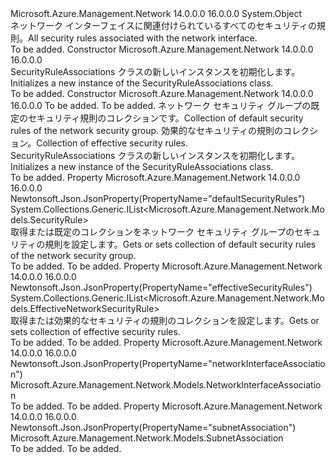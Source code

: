 <Type Name="SecurityRuleAssociations" FullName="Microsoft.Azure.Management.Network.Models.SecurityRuleAssociations">
  <TypeSignature Language="C#" Value="public class SecurityRuleAssociations" />
  <TypeSignature Language="ILAsm" Value=".class public auto ansi beforefieldinit SecurityRuleAssociations extends System.Object" />
  <TypeSignature Language="DocId" Value="T:Microsoft.Azure.Management.Network.Models.SecurityRuleAssociations" />
  <TypeSignature Language="VB.NET" Value="Public Class SecurityRuleAssociations" />
  <TypeSignature Language="F#" Value="type SecurityRuleAssociations = class" />
  <AssemblyInfo>
    <AssemblyName>Microsoft.Azure.Management.Network</AssemblyName>
    <AssemblyVersion>14.0.0.0</AssemblyVersion>
    <AssemblyVersion>16.0.0.0</AssemblyVersion>
  </AssemblyInfo>
  <Base>
    <BaseTypeName>System.Object</BaseTypeName>
  </Base>
  <Interfaces />
  <Docs>
    <summary>
            <span data-ttu-id="b6f5b-101">ネットワーク インターフェイスに関連付けられているすべてのセキュリティの規則。</span><span class="sxs-lookup"><span data-stu-id="b6f5b-101">All security rules associated with the network interface.</span></span>
            </summary>
    <remarks>To be added.</remarks>
  </Docs>
  <Members>
    <Member MemberName=".ctor">
      <MemberSignature Language="C#" Value="public SecurityRuleAssociations ();" />
      <MemberSignature Language="ILAsm" Value=".method public hidebysig specialname rtspecialname instance void .ctor() cil managed" />
      <MemberSignature Language="DocId" Value="M:Microsoft.Azure.Management.Network.Models.SecurityRuleAssociations.#ctor" />
      <MemberSignature Language="VB.NET" Value="Public Sub New ()" />
      <MemberType>Constructor</MemberType>
      <AssemblyInfo>
        <AssemblyName>Microsoft.Azure.Management.Network</AssemblyName>
        <AssemblyVersion>14.0.0.0</AssemblyVersion>
        <AssemblyVersion>16.0.0.0</AssemblyVersion>
      </AssemblyInfo>
      <Parameters />
      <Docs>
        <summary>
            <span data-ttu-id="b6f5b-102">SecurityRuleAssociations クラスの新しいインスタンスを初期化します。</span><span class="sxs-lookup"><span data-stu-id="b6f5b-102">Initializes a new instance of the SecurityRuleAssociations class.</span></span>
            </summary>
        <remarks>To be added.</remarks>
      </Docs>
    </Member>
    <Member MemberName=".ctor">
      <MemberSignature Language="C#" Value="public SecurityRuleAssociations (Microsoft.Azure.Management.Network.Models.NetworkInterfaceAssociation networkInterfaceAssociation = null, Microsoft.Azure.Management.Network.Models.SubnetAssociation subnetAssociation = null, System.Collections.Generic.IList&lt;Microsoft.Azure.Management.Network.Models.SecurityRule&gt; defaultSecurityRules = null, System.Collections.Generic.IList&lt;Microsoft.Azure.Management.Network.Models.EffectiveNetworkSecurityRule&gt; effectiveSecurityRules = null);" />
      <MemberSignature Language="ILAsm" Value=".method public hidebysig specialname rtspecialname instance void .ctor(class Microsoft.Azure.Management.Network.Models.NetworkInterfaceAssociation networkInterfaceAssociation, class Microsoft.Azure.Management.Network.Models.SubnetAssociation subnetAssociation, class System.Collections.Generic.IList`1&lt;class Microsoft.Azure.Management.Network.Models.SecurityRule&gt; defaultSecurityRules, class System.Collections.Generic.IList`1&lt;class Microsoft.Azure.Management.Network.Models.EffectiveNetworkSecurityRule&gt; effectiveSecurityRules) cil managed" />
      <MemberSignature Language="DocId" Value="M:Microsoft.Azure.Management.Network.Models.SecurityRuleAssociations.#ctor(Microsoft.Azure.Management.Network.Models.NetworkInterfaceAssociation,Microsoft.Azure.Management.Network.Models.SubnetAssociation,System.Collections.Generic.IList{Microsoft.Azure.Management.Network.Models.SecurityRule},System.Collections.Generic.IList{Microsoft.Azure.Management.Network.Models.EffectiveNetworkSecurityRule})" />
      <MemberSignature Language="F#" Value="new Microsoft.Azure.Management.Network.Models.SecurityRuleAssociations : Microsoft.Azure.Management.Network.Models.NetworkInterfaceAssociation * Microsoft.Azure.Management.Network.Models.SubnetAssociation * System.Collections.Generic.IList&lt;Microsoft.Azure.Management.Network.Models.SecurityRule&gt; * System.Collections.Generic.IList&lt;Microsoft.Azure.Management.Network.Models.EffectiveNetworkSecurityRule&gt; -&gt; Microsoft.Azure.Management.Network.Models.SecurityRuleAssociations" Usage="new Microsoft.Azure.Management.Network.Models.SecurityRuleAssociations (networkInterfaceAssociation, subnetAssociation, defaultSecurityRules, effectiveSecurityRules)" />
      <MemberType>Constructor</MemberType>
      <AssemblyInfo>
        <AssemblyName>Microsoft.Azure.Management.Network</AssemblyName>
        <AssemblyVersion>14.0.0.0</AssemblyVersion>
        <AssemblyVersion>16.0.0.0</AssemblyVersion>
      </AssemblyInfo>
      <Parameters>
        <Parameter Name="networkInterfaceAssociation" Type="Microsoft.Azure.Management.Network.Models.NetworkInterfaceAssociation" />
        <Parameter Name="subnetAssociation" Type="Microsoft.Azure.Management.Network.Models.SubnetAssociation" />
        <Parameter Name="defaultSecurityRules" Type="System.Collections.Generic.IList&lt;Microsoft.Azure.Management.Network.Models.SecurityRule&gt;" />
        <Parameter Name="effectiveSecurityRules" Type="System.Collections.Generic.IList&lt;Microsoft.Azure.Management.Network.Models.EffectiveNetworkSecurityRule&gt;" />
      </Parameters>
      <Docs>
        <param name="networkInterfaceAssociation">To be added.</param>
        <param name="subnetAssociation">To be added.</param>
        <param name="defaultSecurityRules"><span data-ttu-id="b6f5b-103">ネットワーク セキュリティ グループの既定のセキュリティ規則のコレクションです。</span><span class="sxs-lookup"><span data-stu-id="b6f5b-103">Collection of default security rules of the network security group.</span></span></param>
        <param name="effectiveSecurityRules"><span data-ttu-id="b6f5b-104">効果的なセキュリティの規則のコレクション。</span><span class="sxs-lookup"><span data-stu-id="b6f5b-104">Collection of effective security rules.</span></span></param>
        <summary>
            <span data-ttu-id="b6f5b-105">SecurityRuleAssociations クラスの新しいインスタンスを初期化します。</span><span class="sxs-lookup"><span data-stu-id="b6f5b-105">Initializes a new instance of the SecurityRuleAssociations class.</span></span>
            </summary>
        <remarks>To be added.</remarks>
      </Docs>
    </Member>
    <Member MemberName="DefaultSecurityRules">
      <MemberSignature Language="C#" Value="public System.Collections.Generic.IList&lt;Microsoft.Azure.Management.Network.Models.SecurityRule&gt; DefaultSecurityRules { get; set; }" />
      <MemberSignature Language="ILAsm" Value=".property instance class System.Collections.Generic.IList`1&lt;class Microsoft.Azure.Management.Network.Models.SecurityRule&gt; DefaultSecurityRules" />
      <MemberSignature Language="DocId" Value="P:Microsoft.Azure.Management.Network.Models.SecurityRuleAssociations.DefaultSecurityRules" />
      <MemberSignature Language="VB.NET" Value="Public Property DefaultSecurityRules As IList(Of SecurityRule)" />
      <MemberSignature Language="F#" Value="member this.DefaultSecurityRules : System.Collections.Generic.IList&lt;Microsoft.Azure.Management.Network.Models.SecurityRule&gt; with get, set" Usage="Microsoft.Azure.Management.Network.Models.SecurityRuleAssociations.DefaultSecurityRules" />
      <MemberType>Property</MemberType>
      <AssemblyInfo>
        <AssemblyName>Microsoft.Azure.Management.Network</AssemblyName>
        <AssemblyVersion>14.0.0.0</AssemblyVersion>
        <AssemblyVersion>16.0.0.0</AssemblyVersion>
      </AssemblyInfo>
      <Attributes>
        <Attribute>
          <AttributeName>Newtonsoft.Json.JsonProperty(PropertyName="defaultSecurityRules")</AttributeName>
        </Attribute>
      </Attributes>
      <ReturnValue>
        <ReturnType>System.Collections.Generic.IList&lt;Microsoft.Azure.Management.Network.Models.SecurityRule&gt;</ReturnType>
      </ReturnValue>
      <Docs>
        <summary>
            <span data-ttu-id="b6f5b-106">取得または既定のコレクションをネットワーク セキュリティ グループのセキュリティの規則を設定します。</span><span class="sxs-lookup"><span data-stu-id="b6f5b-106">Gets or sets collection of default security rules of the network security group.</span></span>
            </summary>
        <value>To be added.</value>
        <remarks>To be added.</remarks>
      </Docs>
    </Member>
    <Member MemberName="EffectiveSecurityRules">
      <MemberSignature Language="C#" Value="public System.Collections.Generic.IList&lt;Microsoft.Azure.Management.Network.Models.EffectiveNetworkSecurityRule&gt; EffectiveSecurityRules { get; set; }" />
      <MemberSignature Language="ILAsm" Value=".property instance class System.Collections.Generic.IList`1&lt;class Microsoft.Azure.Management.Network.Models.EffectiveNetworkSecurityRule&gt; EffectiveSecurityRules" />
      <MemberSignature Language="DocId" Value="P:Microsoft.Azure.Management.Network.Models.SecurityRuleAssociations.EffectiveSecurityRules" />
      <MemberSignature Language="VB.NET" Value="Public Property EffectiveSecurityRules As IList(Of EffectiveNetworkSecurityRule)" />
      <MemberSignature Language="F#" Value="member this.EffectiveSecurityRules : System.Collections.Generic.IList&lt;Microsoft.Azure.Management.Network.Models.EffectiveNetworkSecurityRule&gt; with get, set" Usage="Microsoft.Azure.Management.Network.Models.SecurityRuleAssociations.EffectiveSecurityRules" />
      <MemberType>Property</MemberType>
      <AssemblyInfo>
        <AssemblyName>Microsoft.Azure.Management.Network</AssemblyName>
        <AssemblyVersion>14.0.0.0</AssemblyVersion>
        <AssemblyVersion>16.0.0.0</AssemblyVersion>
      </AssemblyInfo>
      <Attributes>
        <Attribute>
          <AttributeName>Newtonsoft.Json.JsonProperty(PropertyName="effectiveSecurityRules")</AttributeName>
        </Attribute>
      </Attributes>
      <ReturnValue>
        <ReturnType>System.Collections.Generic.IList&lt;Microsoft.Azure.Management.Network.Models.EffectiveNetworkSecurityRule&gt;</ReturnType>
      </ReturnValue>
      <Docs>
        <summary>
            <span data-ttu-id="b6f5b-107">取得または効果的なセキュリティの規則のコレクションを設定します。</span><span class="sxs-lookup"><span data-stu-id="b6f5b-107">Gets or sets collection of effective security rules.</span></span>
            </summary>
        <value>To be added.</value>
        <remarks>To be added.</remarks>
      </Docs>
    </Member>
    <Member MemberName="NetworkInterfaceAssociation">
      <MemberSignature Language="C#" Value="public Microsoft.Azure.Management.Network.Models.NetworkInterfaceAssociation NetworkInterfaceAssociation { get; set; }" />
      <MemberSignature Language="ILAsm" Value=".property instance class Microsoft.Azure.Management.Network.Models.NetworkInterfaceAssociation NetworkInterfaceAssociation" />
      <MemberSignature Language="DocId" Value="P:Microsoft.Azure.Management.Network.Models.SecurityRuleAssociations.NetworkInterfaceAssociation" />
      <MemberSignature Language="VB.NET" Value="Public Property NetworkInterfaceAssociation As NetworkInterfaceAssociation" />
      <MemberSignature Language="F#" Value="member this.NetworkInterfaceAssociation : Microsoft.Azure.Management.Network.Models.NetworkInterfaceAssociation with get, set" Usage="Microsoft.Azure.Management.Network.Models.SecurityRuleAssociations.NetworkInterfaceAssociation" />
      <MemberType>Property</MemberType>
      <AssemblyInfo>
        <AssemblyName>Microsoft.Azure.Management.Network</AssemblyName>
        <AssemblyVersion>14.0.0.0</AssemblyVersion>
        <AssemblyVersion>16.0.0.0</AssemblyVersion>
      </AssemblyInfo>
      <Attributes>
        <Attribute>
          <AttributeName>Newtonsoft.Json.JsonProperty(PropertyName="networkInterfaceAssociation")</AttributeName>
        </Attribute>
      </Attributes>
      <ReturnValue>
        <ReturnType>Microsoft.Azure.Management.Network.Models.NetworkInterfaceAssociation</ReturnType>
      </ReturnValue>
      <Docs>
        <summary />
        <value>To be added.</value>
        <remarks>To be added.</remarks>
      </Docs>
    </Member>
    <Member MemberName="SubnetAssociation">
      <MemberSignature Language="C#" Value="public Microsoft.Azure.Management.Network.Models.SubnetAssociation SubnetAssociation { get; set; }" />
      <MemberSignature Language="ILAsm" Value=".property instance class Microsoft.Azure.Management.Network.Models.SubnetAssociation SubnetAssociation" />
      <MemberSignature Language="DocId" Value="P:Microsoft.Azure.Management.Network.Models.SecurityRuleAssociations.SubnetAssociation" />
      <MemberSignature Language="VB.NET" Value="Public Property SubnetAssociation As SubnetAssociation" />
      <MemberSignature Language="F#" Value="member this.SubnetAssociation : Microsoft.Azure.Management.Network.Models.SubnetAssociation with get, set" Usage="Microsoft.Azure.Management.Network.Models.SecurityRuleAssociations.SubnetAssociation" />
      <MemberType>Property</MemberType>
      <AssemblyInfo>
        <AssemblyName>Microsoft.Azure.Management.Network</AssemblyName>
        <AssemblyVersion>14.0.0.0</AssemblyVersion>
        <AssemblyVersion>16.0.0.0</AssemblyVersion>
      </AssemblyInfo>
      <Attributes>
        <Attribute>
          <AttributeName>Newtonsoft.Json.JsonProperty(PropertyName="subnetAssociation")</AttributeName>
        </Attribute>
      </Attributes>
      <ReturnValue>
        <ReturnType>Microsoft.Azure.Management.Network.Models.SubnetAssociation</ReturnType>
      </ReturnValue>
      <Docs>
        <summary />
        <value>To be added.</value>
        <remarks>To be added.</remarks>
      </Docs>
    </Member>
  </Members>
</Type>